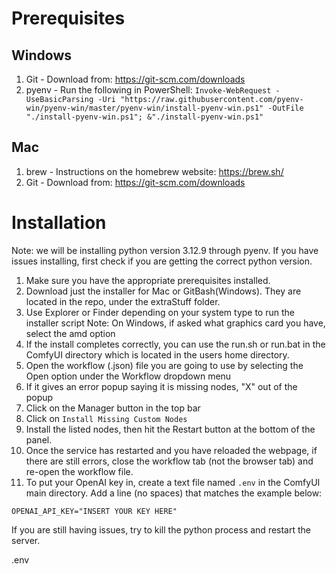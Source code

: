 # Prerequisites

## Windows
1. Git - Download from: https://git-scm.com/downloads
2. pyenv - Run the following in PowerShell: `Invoke-WebRequest -UseBasicParsing -Uri "https://raw.githubusercontent.com/pyenv-win/pyenv-win/master/pyenv-win/install-pyenv-win.ps1" -OutFile "./install-pyenv-win.ps1"; &"./install-pyenv-win.ps1"`
 
## Mac
1. brew - Instructions on the homebrew website: https://brew.sh/
2. Git - Download from: https://git-scm.com/downloads

# Installation
Note: we will be installing python version 3.12.9 through pyenv. If you have issues installing, first check if you are getting the correct python version.
1. Make sure you have the appropriate prerequisites installed.
2. Download just the installer for Mac or GitBash(Windows). They are located in the repo, under the extraStuff folder. 
3. Use Explorer or Finder depending on your system type to run the installer script
  Note: On Windows, if asked what graphics card you have, select the amd option
4. If the install completes correctly, you can use the run.sh or run.bat in the ComfyUI directory which is located in the users home directory.
5. Open the workflow (.json) file you are going to use by selecting the Open option under the Workflow dropdown menu
6. If it gives an error popup saying it is missing nodes, "X" out of the popup
7. Click on the Manager button in the top bar
8. Click on `Install Missing Custom Nodes`
9. Install the listed nodes, then hit the Restart button at the bottom of the panel.
10. Once the service has restarted and you have reloaded the webpage, if there are still errors, close the workflow tab (not the browser tab) and re-open the workflow file.
11. To put your OpenAI key in, create a text file named `.env` in the ComfyUI main directory. Add a line (no spaces) that matches the example below:
```
OPENAI_API_KEY="INSERT YOUR KEY HERE"
```


If you are still having issues, try to kill the python process and restart the server.


.env
